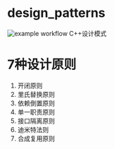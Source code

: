 # design_patterns
![example workflow](https://github.com/tjich/design_patterns/actions/workflows/cmake.yml/badge.svg)
C++设计模式


# 7种设计原则
1. 开闭原则
2. 里氏替换原则
3. 依赖倒置原则
4. 单一职责原则
5. 接口隔离原则
6. 迪米特法则
7. 合成复用原则